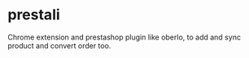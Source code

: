 # prestali
Chrome extension and prestashop plugin like oberlo, to add and sync product and convert order too.
